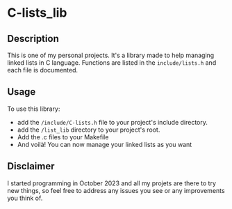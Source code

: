 # C-lists_lib

## Description

This is one of my personal projects.
It's a library made to help managing linked lists in C language.
Functions are listed in the `include/lists.h` and each file is documented.

## Usage

To use this library: 
- add the `/include/C-lists.h` file to your project's include directory.
- add the `/list_lib` directory to your project's root.
- Add the .c files to your Makefile
- And voilà! You can now manage your linked lists as you want

## Disclaimer

I started programming in October 2023 and all my projets are there to try new things, so feel free to address any issues you see or any improvements you think of.